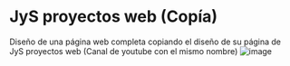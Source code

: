# JyS proyectos web (Copía)
Diseño de una página web completa copiando el diseño de su página de JyS proyectos web (Canal de youtube con el mismo nombre)
![image](https://user-images.githubusercontent.com/57104299/154593234-e9cd972e-3d80-4392-9ded-f21886c91cb9.png)
